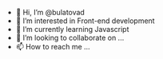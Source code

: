 - 👋 Hi, I’m @bulatovad
- 👀 I’m interested in Front-end development
- 🌱 I’m currently learning Javascript
- 💞️ I’m looking to collaborate on ...
- 📫 How to reach me ...

<!---
bulatovad/bulatovad is a ✨ special ✨ repository because its `README.md` (this file) appears on your GitHub profile.
You can click the Preview link to take a look at your changes.
--->
